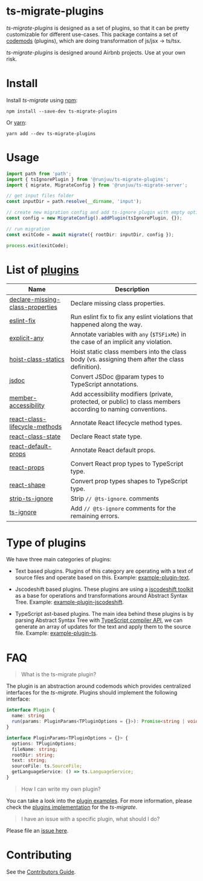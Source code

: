 # ts-migrate-plugins

*ts-migrate-plugins* is designed as a set of plugins, so that it can be pretty customizable for different use-cases.
This package contains a set of [codemods](https://medium.com/@cpojer/effective-javascript-codemods-5a6686bb46fb) (plugins), which are doing transformation of js/jsx -> ts/tsx.

*ts-migrate-plugins* is designed around Airbnb projects. Use at your own risk.


# Install

Install *ts-migrate* using [npm](https://www.npmjs.com):

`npm install --save-dev ts-migrate-plugins`

Or [yarn](https://yarnpkg.com):

`yarn add --dev ts-migrate-plugins`


# Usage

```typescript
import path from 'path';
import { tsIgnorePlugin } from '@runjuu/ts-migrate-plugins';
import { migrate, MigrateConfig } from '@runjuu/ts-migrate-server';

// get input files folder
const inputDir = path.resolve(__dirname, 'input');

// create new migration config and add ts-ignore plugin with empty options
const config = new MigrateConfig().addPlugin(tsIgnorePlugin, {});

// run migration
const exitCode = await migrate({ rootDir: inputDir, config });

process.exit(exitCode);
```

# List of [plugins](https://github.com/airbnb/ts-migrate/blob/master/packages/ts-migrate-plugins/src)

| Name | Description |
| ---- | ----------- |
| [declare-missing-class-properties](https://github.com/airbnb/ts-migrate/blob/master/packages/ts-migrate-plugins/src/plugins/declare-missing-class-properties.ts) | Declare missing class properties. |
| [eslint-fix](https://github.com/airbnb/ts-migrate/blob/master/packages/ts-migrate-plugins/src/plugins/eslint-fix.ts) | Run eslint fix to fix any eslint violations that happened along the way. |
| [explicit-any](https://github.com/airbnb/ts-migrate/blob/master/packages/ts-migrate-plugins/src/plugins/explicit-any.ts) | Annotate variables with `any` (`$TSFixMe`) in the case of an implicit any violation. |
| [hoist-class-statics](https://github.com/airbnb/ts-migrate/blob/master/packages/ts-migrate-plugins/src/plugins/hoist-class-statics.ts) | Hoist static class members into the class body (vs. assigning them after the class definition). |
| [jsdoc](https://github.com/airbnb/ts-migrate/blob/master/packages/ts-migrate-plugins/src/plugins/jsdoc.ts) | Convert JSDoc @param types to TypeScript annotations. |
| [member-accessibility](https://github.com/airbnb/ts-migrate/blob/master/packages/ts-migrate-plugins/src/plugins/member-accessibility.ts) | Add accessibility modifiers (private, protected, or public) to class members according to naming conventions. |
| [react-class-lifecycle-methods](https://github.com/airbnb/ts-migrate/blob/master/packages/ts-migrate-plugins/src/plugins/react-class-lifecycle-methods.ts) | Annotate React lifecycle method types. |
| [react-class-state](https://github.com/airbnb/ts-migrate/blob/master/packages/ts-migrate-plugins/src/plugins/react-class-state.ts) | Declare React state type. |
| [react-default-props](https://github.com/airbnb/ts-migrate/blob/master/packages/ts-migrate-plugins/src/plugins/react-default-props.ts) | Annotate React default props. |
| [react-props](https://github.com/airbnb/ts-migrate/blob/master/packages/ts-migrate-plugins/src/plugins/react-props.ts) | Convert React prop types to TypeScript type. |
| [react-shape](https://github.com/airbnb/ts-migrate/blob/master/packages/ts-migrate-plugins/src/plugins/react-shape.ts) | Convert prop types shapes to TypeScript type. |
| [strip-ts-ignore](https://github.com/airbnb/ts-migrate/blob/master/packages/ts-migrate-plugins/src/plugins/strip-ts-ignore.ts) | Strip `// @ts-ignore`. comments |
| [ts-ignore](https://github.com/airbnb/ts-migrate/blob/master/packages/ts-migrate-plugins/src/plugins/ts-ignore.ts) | Add `// @ts-ignore` comments for the remaining errors. |


# Type of plugins

We have three main categories of plugins:

- Text based plugins. Plugins of this category are operating with a text of source files and operate based on this.  Example: [example-plugin-text](https://github.com/airbnb/ts-migrate/blob/master/packages/ts-migrate-example/src/example-plugin-text.ts).

- Jscodeshift based plugins. These plugins are using a [jscodeshift toolkit](https://github.com/facebook/jscodeshift) as a base for operations and transformations around Abstract Syntax Tree. Example: [example-plugin-jscodeshift](https://github.com/airbnb/ts-migrate/blob/master/packages/ts-migrate-example/src/example-plugin-jscodeshift.ts).

- TypeScript ast-based plugins. The main idea behind these plugins is by parsing Abstract Syntax Tree with [TypeScript compiler API](https://github.com/microsoft/TypeScript/wiki/Using-the-Compiler-API), we can generate an array of updates for the text and apply them to the source file. Example: [example-plugin-ts](https://github.com/airbnb/ts-migrate/blob/master/packages/ts-migrate-example/src/example-plugin-ts.ts).


# FAQ

> What is the ts-migrate plugin?

The plugin is an abstraction around codemods which provides centralized interfaces for the *ts-migrate*. Plugins should implement the following interface:

```typescript
interface Plugin {
  name: string
  run(params: PluginParams<TPluginOptions = {}>): Promise<string | void> | string | void
}

interface PluginParams<TPluginOptions = {}> {
  options: TPluginOptions;
  fileName: string;
  rootDir: string;
  text: string;
  sourceFile: ts.SourceFile;
  getLanguageService: () => ts.LanguageService;
}
```


> How I can write my own plugin?

You can take a look into the [plugin examples](https://github.com/airbnb/ts-migrate/blob/master/packages/ts-migrate-example/src).
For more information, please check the [plugins implementation](https://github.com/airbnb/ts-migrate/tree/master/packages/ts-migrate-plugins/src/plugins) for the *ts-migrate*.


> I have an issue with a specific plugin, what should I do?

Please file an [issue here](https://github.com/airbnb/ts-migrate/issues/new).


# Contributing

See the [Contributors Guide](https://github.com/airbnb/ts-migrate/blob/master/CONTRIBUTING.md).
